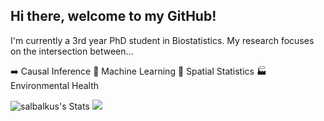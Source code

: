 ## Hi there, welcome to my GitHub!

 I'm currently a 3rd year PhD student in Biostatistics. My research focuses on the intersection between...

➡️ Causal Inference
🤖 Machine Learning
🧭 Spatial Statistics
🏭 Environmental Health

![salbalkus's Stats](https://github-readme-stats.vercel.app/api?username=salbalkus&theme=vue&show_icons=true&hide_border=true&count_private=true)
![](https://komarev.com/ghpvc/?username=salbalkus)
